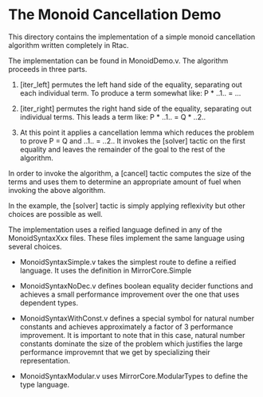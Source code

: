 The Monoid Cancellation Demo
============================

This directory contains the implementation of a simple monoid cancellation
algorithm written completely in Rtac.

The implementation can be found in MonoidDemo.v. The algorithm proceeds in
three parts.

  1. [iter_left] permutes the left hand side of the equality,
     separating out each individual term. To produce a term somewhat
     like:
        P * ..1.. = ...

  2. [iter_right] permutes the right hand side of the equality,
     separating out individual terms. This leads a term like:
     	P * ..1.. = Q * ..2..

  3. At this point it applies a cancellation lemma which reduces the
     problem to prove
        P = Q            and       ..1.. = ..2..
     It invokes the [solver] tactic on the first equality and leaves
     the remainder of the goal to the rest of the algorithm.

In order to invoke the algorithm, a [cancel] tactic computes the size
of the terms and uses them to determine an appropriate amount of fuel
when invoking the above algorithm.

In the example, the [solver] tactic is simply applying reflexivity but
other choices are possible as well.


The implementation uses a reified language defined in any of the
MonoidSyntaxXxx files. These files implement the same language using
several choices.

- MonoidSyntaxSimple.v takes the simplest route to define a reified
  language. It uses the definition in MirrorCore.Simple

- MonoidSyntaxNoDec.v defines boolean equality decider functions and
  achieves a small performance improvement over the one that uses
  dependent types.

- MonoidSyntaxWithConst.v defines a special symbol for natural number
  constants and achieves approximately a factor of 3 performance
  improvement. It is important to note that in this case, natural
  number constants dominate the size of the problem which justifies
  the large performance improvemnt that we get by specializing their
  representation.

- MonoidSyntaxModular.v uses MirrorCore.ModularTypes to define the
  type language.
